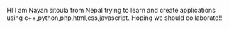 HI I am Nayan sitoula from Nepal trying to learn and create  applications using c++,python,php,html,css,javascript.
Hoping we should collaborate!!
<!---
nayansitoula678/nayansitoula678 is a ✨ special ✨ repository because its `README.md` (this file) appears on your GitHub profile.
You can click the Preview link to take a look at your changes.
--->
